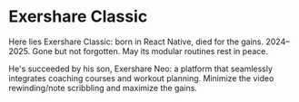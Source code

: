 # Exershare Classic

Here lies Exershare Classic: born in React Native, died for the gains.
2024–2025. Gone but not forgotten.
May its modular routines rest in peace.

He's succeeded by his son, Exershare Neo: a platform that seamlessly integrates coaching courses and workout planning. Minimize the video rewinding/note scribbling and maximize the gains.